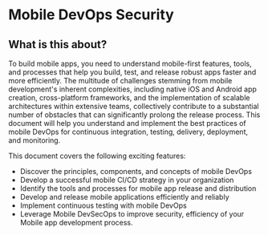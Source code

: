 # Mobile DevOps Security



## What is this about?
To build mobile apps, you need to understand mobile-first features, tools, and processes that help you build, test, and release robust apps faster and more efficiently. The multitude of challenges stemming from mobile development's inherent complexities, including native iOS and Android app creation, cross-platform frameworks, and the implementation of scalable architectures within extensive teams, collectively contribute to a substantial number of obstacles that can significantly prolong the release process.
This document will help you understand and implement the best practices of mobile DevOps for continuous integration, testing, delivery, deployment, and monitoring.

This document covers the following exciting features: 
* Discover the principles, components, and concepts of mobile DevOps
* Develop a successful mobile CI/CD strategy in your organization
* Identify the tools and processes for mobile app release and distribution
* Develop and release mobile applications efficiently and reliably
* Implement continuous testing with mobile DevOps
* Leverage Mobile DevSecOps to improve security, efficiency of your Mobile app development process.
